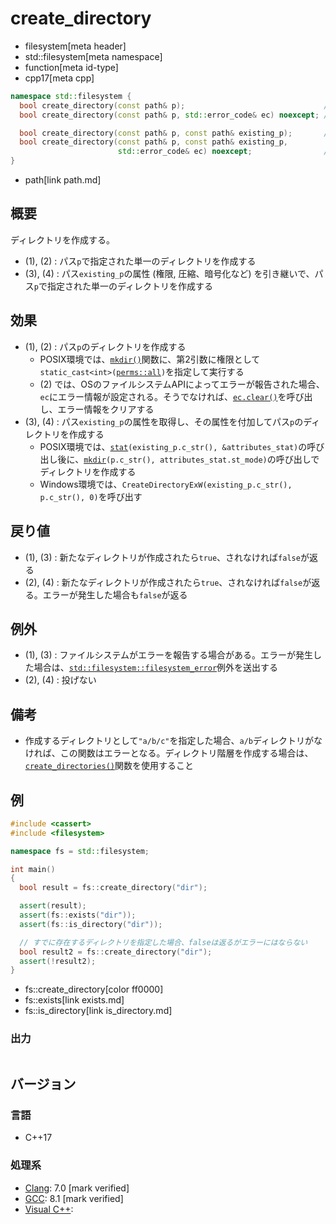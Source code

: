 # create_directory
* filesystem[meta header]
* std::filesystem[meta namespace]
* function[meta id-type]
* cpp17[meta cpp]

```cpp
namespace std::filesystem {
  bool create_directory(const path& p);                               // (1)
  bool create_directory(const path& p, std::error_code& ec) noexcept; // (2)

  bool create_directory(const path& p, const path& existing_p);       // (3)
  bool create_directory(const path& p, const path& existing_p,
                        std::error_code& ec) noexcept;                // (4)
}
```
* path[link path.md]

## 概要
ディレクトリを作成する。

- (1), (2) : パス`p`で指定された単一のディレクトリを作成する
- (3), (4) : パス`existing_p`の属性 (権限, 圧縮、暗号化など) を引き継いで、パス`p`で指定された単一のディレクトリを作成する


## 効果
- (1), (2) : パス`p`のディレクトリを作成する
    - POSIX環境では、[`mkdir()`](https://web.archive.org/web/20231009095236/https://linuxjm.osdn.jp/html/LDP_man-pages/man2/mkdir.2.html)関数に、第2引数に権限として`static_cast<int>(`[`perms::all`](perms.md)`)`を指定して実行する
    - (2) では、OSのファイルシステムAPIによってエラーが報告された場合、`ec`にエラー情報が設定される。そうでなければ、[`ec.clear()`](/reference/system_error/error_code/clear.md)を呼び出し、エラー情報をクリアする
- (3), (4) : パス`existing_p`の属性を取得し、その属性を付加してパス`p`のディレクトリを作成する
    - POSIX環境では、[`stat`](https://web.archive.org/web/20230827123440/https://linuxjm.osdn.jp/html/LDP_man-pages/man2/stat.2.html)`(existing_p.c_str(), &attributes_stat)`の呼び出し後に、[`mkdir`](https://web.archive.org/web/20231009095236/https://linuxjm.osdn.jp/html/LDP_man-pages/man2/mkdir.2.html)`(p.c_str(), attributes_stat.st_mode)`の呼び出しでディレクトリを作成する
    - Windows環境では、`CreateDirectoryExW(existing_p.c_str(), p.c_str(), 0)`を呼び出す


## 戻り値
- (1), (3) : 新たなディレクトリが作成されたら`true`、されなければ`false`が返る
- (2), (4) : 新たなディレクトリが作成されたら`true`、されなければ`false`が返る。エラーが発生した場合も`false`が返る


## 例外
- (1), (3) : ファイルシステムがエラーを報告する場合がある。エラーが発生した場合は、[`std::filesystem::filesystem_error`](filesystem_error.md)例外を送出する
- (2), (4) : 投げない


## 備考
- 作成するディレクトリとして`"a/b/c"`を指定した場合、`a/b`ディレクトリがなければ、この関数はエラーとなる。ディレクトリ階層を作成する場合は、[`create_directories()`](create_directories.md)関数を使用すること


## 例
```cpp example
#include <cassert>
#include <filesystem>

namespace fs = std::filesystem;

int main()
{
  bool result = fs::create_directory("dir");

  assert(result);
  assert(fs::exists("dir"));
  assert(fs::is_directory("dir"));

  // すでに存在するディレクトリを指定した場合、falseは返るがエラーにはならない
  bool result2 = fs::create_directory("dir");
  assert(!result2);
}
```
* fs::create_directory[color ff0000]
* fs::exists[link exists.md]
* fs::is_directory[link is_directory.md]

### 出力
```
```

## バージョン
### 言語
- C++17

### 処理系
- [Clang](/implementation.md#clang): 7.0 [mark verified]
- [GCC](/implementation.md#gcc): 8.1 [mark verified]
- [Visual C++](/implementation.md#visual_cpp):
